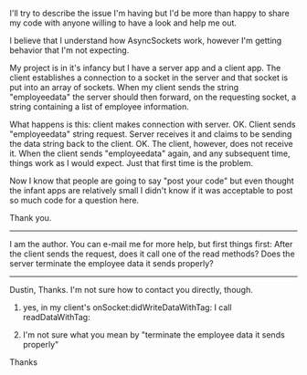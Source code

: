 

I'll try to describe the issue I'm having but I'd be more than happy to share my code with anyone willing to have a look and help me out.

I believe that I understand how AsyncSockets work, however I'm getting behavior that I'm not expecting.

My project is in it's infancy but I have a server app and a client app.  The client establishes a connection to a socket in the server and that socket is put into an array of sockets.  When my client sends the string "employeedata" the server should then forward, on the requesting socket, a string containing a list of employee information.

What happens is this:  client makes connection with server.  OK.  Client sends "employeedata" string request.  Server receives it and claims to be sending the data string back to the client.  OK.  The client, however, does not receive it.  When the client sends "employeedata" again, and any subsequent time, things work as I would expect.  Just that first time is the problem.

Now I know that people are going to say "post your code" but even thought the infant apps are relatively small I didn't know if it was acceptable to post so much code for a question here.

Thank you.

----

I am the author. You can e-mail me for more help, but first things first: After the client sends the request, does it call one of the read methods? Does the server terminate the employee data it sends properly?

----

Dustin,
Thanks.  I'm not sure how to contact you directly, though.

1)  yes, in my client's onSocket:didWriteDataWithTag:  I call readDataWithTag:

2)  I'm not sure what you mean by "terminate the employee data it sends properly"

Thanks
